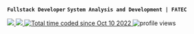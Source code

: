 **`Fullstack Developer`** **`System Analysis and Development | FATEC `**

<p align="left">
  <a href="https://www.linkedin.com/in/santos-vinicius/" target="_blank" alt="Linkedin">
    <img src="https://img.shields.io/badge/LinkedIn-gray?logo=linkedin&logoColor=white&style=flat-square"/>
  </a>
  <a href="https://santosvinicius.com.br/" alt="personal website" target="_blank">
    <img src="https://img.shields.io/badge/Personal%20Website-gray?style=flat-square"/>
  </a>
  <a href="https://wakatime.com/@7031b2ef-4023-4f53-96cc-fa6b78c86890">
      <img src="https://wakatime.com/badge/user/7031b2ef-4023-4f53-96cc-fa6b78c86890.svg?style=flat-square&color" alt="Total time coded since Oct 10 2022" />
  </a>
  <img alt="profile views" title="Profile views on GitHub" src="https://komarev.com/ghpvc/?username=santos-vinicius&style=flat-square&color=blue"/>
</p>

